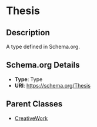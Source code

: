 # Thesis

## Description
A type defined in Schema.org.

## Schema.org Details
- **Type**: Type
- **URI**: https://schema.org/Thesis

## Parent Classes
- [CreativeWork](../CreativeWork.md)


